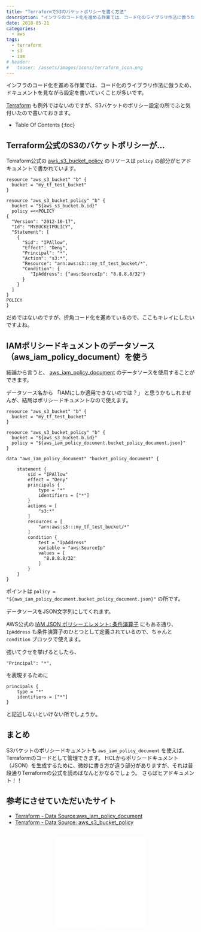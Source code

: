 ```yaml
---
title: "TerraformでS3のバケットポリシーを書く方法"
description: "インフラのコード化を進める作業では、コード化のライブラリ作法に倣うため、ドキュメントを見ながら設定を書いていくことが多いです。Terraformも例外ではないのですが、S3バケットのポリシー設定の所でふと気付いたので書いておきます。"
date: 2018-05-21
categories:
  - aws
tags:
  - terraform
  - s3
  - iam
# header:
#   teaser: /assets/images/icons/terraform_icon.png
---
```


インフラのコード化を進める作業では、コード化のライブラリ作法に倣うため、ドキュメントを見ながら設定を書いていくことが多いです。

[Terraform](https://www.terraform.io/) も例外ではないのですが、S3バケットのポリシー設定の所でふと気付いたので書いておきます。


* Table Of Contents
{:toc}

## Terraform公式のS3のバケットポリシーが...

Terraform公式の [aws_s3_bucket_policy](https://www.terraform.io/docs/providers/aws/r/s3_bucket_policy.html)
のリソースは `policy` の部分がヒアドキュメントで書かれています。

```
resource "aws_s3_bucket" "b" {
  bucket = "my_tf_test_bucket"
}

resource "aws_s3_bucket_policy" "b" {
  bucket = "${aws_s3_bucket.b.id}"
  policy =<<POLICY
{
  "Version": "2012-10-17",
  "Id": "MYBUCKETPOLICY",
  "Statement": [
    {
      "Sid": "IPAllow",
      "Effect": "Deny",
      "Principal": "*",
      "Action": "s3:*",
      "Resource": "arn:aws:s3:::my_tf_test_bucket/*",
      "Condition": {
         "IpAddress": {"aws:SourceIp": "8.8.8.8/32"}
      }
    }
  ]
}
POLICY
}
```

だめではないのですが、折角コード化を進めているので、ここもキレイにしたいですよね。

## IAMポリシードキュメントのデータソース（aws_iam_policy_document）を使う

結論から言うと、 [aws_iam_policy_document](https://www.terraform.io/docs/providers/aws/d/iam_policy_document.html)
のデータソースを使用することができます。

データソース名から 「IAMにしか適用できないのでは？」 と思うかもしれませんが、結局はポリシードキュメントなので使えます。

```
resource "aws_s3_bucket" "b" {
  bucket = "my_tf_test_bucket"
}

resource "aws_s3_bucket_policy" "b" {
  bucket = "${aws_s3_bucket.b.id}"
  policy = "${aws_iam_policy_document.bucket_policy_document.json}"
}

data "aws_iam_policy_document" "bucket_policy_document" {

    statement {
        sid = "IPAllow"
        effect = "Deny"
        principals {
            type = "*"
            identifiers = ["*"]
        }
        actions = [
            "s3:*"
        ]
        resources = [
            "arn:aws:s3:::my_tf_test_bucket/*"
        ]
        condition {
            test = "IpAddress"
            variable = "aws:SourceIp"
            values = [
              "8.8.8.8/32"
            ]
        }
    }
}

```

ポイントは `policy = "${aws_iam_policy_document.bucket_policy_document.json}"` の所です。

データソースをJSON文字列にしてくれます。

AWS公式の [IAM JSON ポリシーエレメント: 条件演算子](https://docs.aws.amazon.com/ja_jp/IAM/latest/UserGuide/reference_policies_elements_condition_operators.html) にもある通り、
`IpAddress` も条件演算子のひとつとして定義されているので、ちゃんと `condition` ブロックで使えます。

強いてクセを挙げるとしたら、

```
"Principal": "*",
```

を表現するために

```
principals {
    type = "*"
    identifiers = ["*"]
}
```

と記述しないといけない所でしょうか。

## まとめ

S3バケットのポリシードキュメントも `aws_iam_policy_document` を使えば、Terraformのコードとして管理できます。
HCLからポリシードキュメント（JSON）を生成するために、微妙に書き方が違う部分がありますが、それは普段通りTerraformの公式を読めばなんとかなるでしょう。
さらばヒアドキュメント！！

## 参考にさせていただいたサイト
* [Terraform - Data Source:aws_iam_policy_document](https://www.terraform.io/docs/providers/aws/d/iam_policy_document.html)
* [Terraform - Data Source: aws_s3_bucket_policy](https://www.terraform.io/docs/providers/aws/r/s3_bucket_policy.html)

<br>
<div align="center">
<iframe style="width:120px;height:240px;" marginwidth="0" marginheight="0" scrolling="no" frameborder="0" src="//rcm-fe.amazon-adsystem.com/e/cm?lt1=_blank&bc1=000000&IS2=1&bg1=FFFFFF&fc1=000000&lc1=0000FF&t=soudegesu-22&o=9&p=8&l=as4&m=amazon&f=ifr&ref=as_ss_li_til&asins=B06XKHGJHP&linkId=a3a59917979f77c73643421d8d843a47"></iframe>
<iframe style="width:120px;height:240px;" marginwidth="0" marginheight="0" scrolling="no" frameborder="0" src="//rcm-fe.amazon-adsystem.com/e/cm?lt1=_blank&bc1=000000&IS2=1&bg1=FFFFFF&fc1=000000&lc1=0000FF&t=soudegesu-22&o=9&p=8&l=as4&m=amazon&f=ifr&ref=as_ss_li_til&asins=4844339265&linkId=81ad40d815fd96079a683238ffb6a249"></iframe>
</div>
